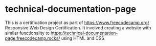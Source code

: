 # technical-documentation-page

This is a certification project as part of https://www.freecodecamp.org/ Responsive Web Design Certification. It involved creating a website with similar functionality to https://technical-documentation-page.freecodecamp.rocks/ using HTML and CSS.
